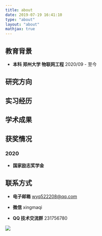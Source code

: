 ```yaml
---
title: about
date: 2019-07-19 16:41:10
type: "about"
layout: "about"
mathjax: true
---
```



<!-- ## CV

[中文版](/medias/files/cv-zh.pdf)
[English Version](/medias/files/cv-en.pdf) -->

## 教育背景
* <b>本科 郑州大学 物联网工程</b>
2020/09 - 至今


## 研究方向


## 实习经历


## 学术成果


## 获奖情况
### 2020
* <b>国家励志奖学金</b>




## 联系方式
* <b>电子邮箱</b>
wyq522208@qq.com

* <b>微信</b>
xingmaqi
* <b>QQ 技术交流群</b>
231756780

![](/medias/gzh.jpg)